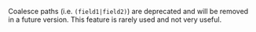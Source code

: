 Coalesce paths (i.e. `(field1|field2)`) are deprecated and will be removed in a
future version.  This feature is rarely used and not very useful.
